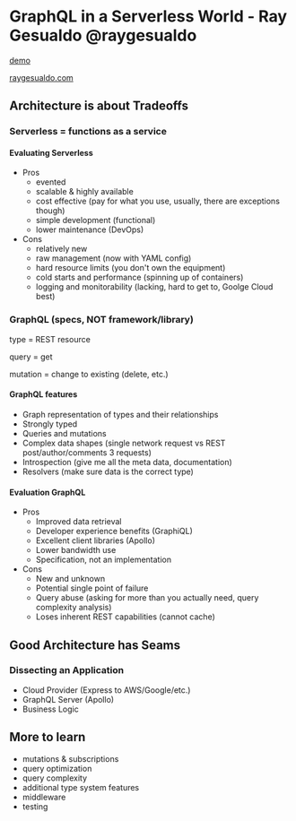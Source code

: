 # GraphQL in a Serverless World - Ray Gesualdo @raygesualdo

[demo](https://github.com/raygesualdo/serverless-graphql-demo)

[raygesualdo.com](raygesualdo.com)

## Architecture is about Tradeoffs

### Serverless = functions as a service

#### Evaluating Serverless
* Pros
   * evented
   * scalable & highly available
   * cost effective (pay for what you use, usually, there are exceptions though)
   * simple development (functional)
   * lower maintenance (DevOps)
* Cons
   * relatively new
   * raw management (now with YAML config)
   * hard resource limits (you don't own the equipment)
   * cold starts and performance (spinning up of containers)
   * logging and monitorability (lacking, hard to get to, Goolge Cloud best)

### GraphQL (specs, NOT framework/library)

type = REST resource

query = get

mutation = change to existing (delete, etc.)

#### GraphQL features

* Graph representation of types and their relationships
* Strongly typed
* Queries and mutations
* Complex data shapes (single network request vs REST post/author/comments 3 requests)
* Introspection (give me all the meta data, documentation)
* Resolvers (make sure data is the correct type)

#### Evaluation GraphQL
* Pros
   * Improved data retrieval
   * Developer experience benefits (GraphiQL)
   * Excellent client libraries (Apollo)
   * Lower bandwidth use
   * Specification, not an implementation
* Cons
   * New and unknown
   * Potential single point of failure
   * Query abuse (asking for more than you actually need, query complexity analysis)
   * Loses inherent REST capabilities (cannot cache)

## Good Architecture has Seams

### Dissecting an Application

* Cloud Provider (Express to AWS/Google/etc.)
* GraphQL Server (Apollo)
* Business Logic


## More to learn
* mutations & subscriptions
* query optimization
* query complexity
* additional type system features
* middleware
* testing
